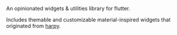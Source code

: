 An opinionated widgets & utilities library for flutter.

Includes themable and customizable material-inspired widgets that  
originated from [harpy](https://github.com/robertodoering/harpy).
